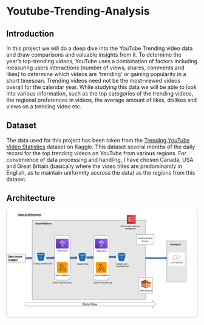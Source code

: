 # Youtube-Trending-Analysis
## Introduction
In this project we will do a deep dive into the YouTube Trending video data and draw comparisons and valuable insights from it. To determine the year’s top-trending videos, YouTube uses a combination of factors including measuring users interactions (number of views, shares, comments and likes) to determine which videos are 'trending' or gaining popularity in a short timespan. Trending videos need not be the most-viewed videos overall for the calendar year. While studying this data we will be able to look into various information, such as the top categories of the trending videos, the regional preferences in videos, the average amount of likes, dislikes and views on a trending video etc.

## Dataset
The data used for this project has been taken from the [Trending YouTube Video Statistics](https://www.kaggle.com/datasets/datasnaek/youtube-new) dataset on Kaggle. This dataset several months of the daily record for the top trending videos on YouTube from various regions. For convenience of data processing and handling, I have chosen Canada, USA and Great Britain (basically where the video titles are predominantly in English, as to maintain uniformity accross the data) as the regions from this dataset.

## Architecture
![project architecture](https://github.com/shadeszn/Youtube-Trending-Analysis/blob/main/project-architecture.jpg)
